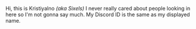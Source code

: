Hi, this is Kristiyalno _(aka Sixels)_ I never really cared about people looking in here so I'm not gonna say much.
My Discord ID is the same as my displayed name.
